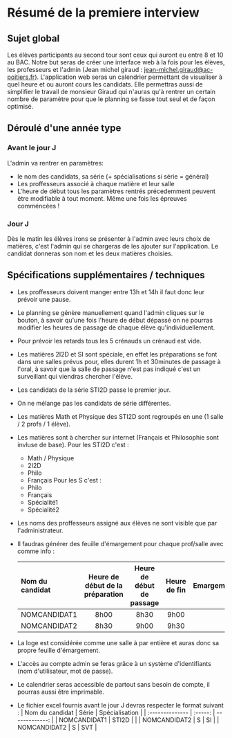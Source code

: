 # Résumé de la premiere interview
## Sujet global
Les élèves participants au second tour sont ceux qui auront eu entre 8 et 10 au BAC.
Notre but seras de créer une interface web à la fois pour les élèves, les professeurs et l'admin (Jean michel giraud : jean-michel.giraud@ac-poitiers.fr).
L'application web seras un calendrier permettant de visualiser à quel heure et ou auront cours les candidats.
Elle permettras aussi de simplifier le travail de monsieur Giraud qui n'auras qu'à rentrer un certain nombre de paramètre pour que le planning se fasse tout seul et de façon optimisé.

## Déroulé d'une année type
### Avant le jour J
L'admin va rentrer en paramètres:
 - le nom des candidats, sa série (+ spécialisations si série = général)
 - Les proffesseurs associé à chaque matière et leur salle
 - L'heure de début
tous les paramètres rentrés précedemment peuvent être modifiable à tout moment. Même une fois les épreuves comméncées !

### Jour J
Dès le matin les élèves irons se présenter à l'admin avec leurs choix de matières, c'est l'admin qui se chargeras de les ajouter sur l'application. Le candidat donneras son nom et les deux matières choisies.

## Spécifications supplémentaires / techniques
 - Les proffesseurs doivent manger entre 13h et 14h il faut donc leur prévoir une pause.
 - Le planning se génère manuellement quand l'admin cliques sur le bouton, à savoir qu'une fois l'heure de début dépassé on ne pourras modifier les heures de passage de chaque élève qu'individuellement.
 - Pour prévoir les retards tous les 5 crénauds un crénaud est vide.
 - Les matières 2I2D et SI sont spéciale, en effet les préparations se font dans une salles prévus pour, elles durent 1h et 30minutes de passage à l'oral, à savoir que la salle de passage n'est pas indiqué c'est un surveillant qui viendras chercher l'élève.
 - Les candidats de la série STI2D passe le premier jour.
 - On ne mélange pas les candidats de série différentes.
 - Les matières Math et Physique des STI2D sont regroupés en une (1 salle / 2 profs / 1 élève).
 - Les matières sont à chercher sur internet (Français et Philosophie sont invluse de base). Pour les STI2D c'est : 
   - Math / Physique
   - 2I2D
   - Philo
   - Français
    Pour les S c'est :
   - Philo
   - Français
   - Spécialité1
   - Spécialité2
 - Les noms des proffesseurs assigné aux élèves ne sont visible que par l'administrateur.
 - Il faudras générer des feuille d'émargement pour chaque prof/salle avec comme info : 

    | Nom du candidat | Heure de début de la préparation | Heure de début de passage | Heure de fin | Emargement     |  
    | :-------------- | :------------------------------: | :-----------------------: | :----------: | -------------: |  
    | NOMCANDIDAT1    | 8h00                             | 8h30                      | 9h00         | ...            | 
    | NOMCANDIDAT2    | 8h30                             | 9h00                      | 9h30         | ...            |  

 - La loge est considérée comme une salle à par entière et auras donc sa propre feuille d'émargement.
 - L'accès au compte admin se feras grâce à un système d'identifiants (nom d'utilisateur, mot de passe).
 - Le calendrier seras accessible de partout sans besoin de compte, il pourras aussi être imprimable.
 - Le fichier excel fournis avant le jour J devras respecter le format suivant : 
    | Nom du candidat | Série   | Spécialisation |
    | :-------------- | :-----: | -------------: |
    | NOMCANDIDAT1    | STI2D   |                |
    | NOMCANDIDAT2    | S       | SI             |
    | NOMCANDIDAT2    | S       | SVT            |